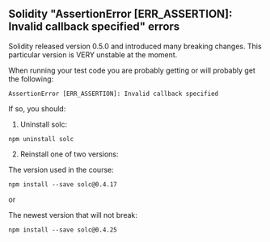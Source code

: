 ## Solidity "AssertionError [ERR_ASSERTION]: Invalid callback specified" errors

Solidity released version 0.5.0 and introduced many breaking changes. This particular version is VERY unstable at the moment.

When running your test code you are probably getting or will probably get the following:

```
AssertionError [ERR_ASSERTION]: Invalid callback specified
```

If so, you should:

1. Uninstall solc:
```
npm uninstall solc
```

2. Reinstall one of two versions:

The version used in the course:
```
npm install --save solc@0.4.17
```
or

The newest version that will not break:
```
npm install --save solc@0.4.25
```
